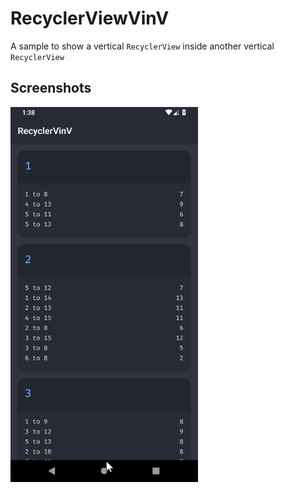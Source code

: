 # RecyclerViewVinV
A sample to show a vertical `RecyclerView` inside another vertical `RecyclerView`
## Screenshots
<img src="screenshots/animated1.gif" height="600">